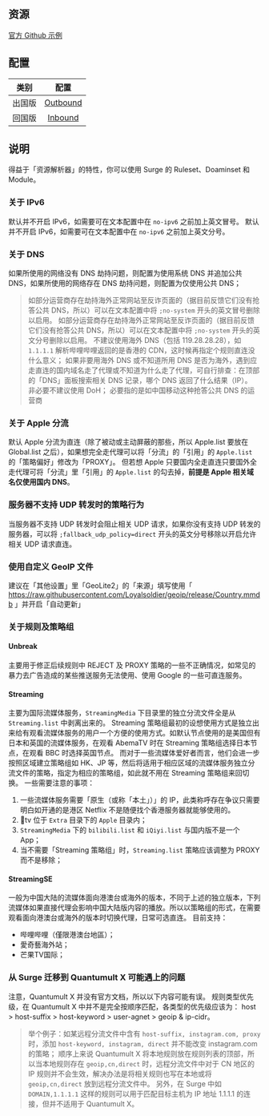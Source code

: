 ## 资源

[官方 Github 示例](https://github.com/crossutility/Quantumult-X)

## 配置

| 类别 | 配置 |
| :------------: | :------------: |
| 出国版 | [Outbound](https://raw.githubusercontent.com/DivineEngine/Profiles/master/Quantumult/Outbound.conf) |
| 回国版 | [Inbound](https://raw.githubusercontent.com/DivineEngine/Profiles/master/Quantumult/Inbound.conf) |

## 说明

得益于「资源解析器」的特性，你可以使用 Surge 的 Ruleset、Doaminset 和 Module。

### 关于 IPv6

默认并不开启 IPv6，如需要可在文本配置中在 `no-ipv6` 之前加上英文冒号。
默认并不开启 IPv6，如需要可在文本配置中在 `no-ipv6` 之前加上英文分号。

### 关于 DNS

如果所使用的网络没有 DNS 劫持问题，则配置为使用系统 DNS 并追加公共 DNS，如果所使用的网络存在 DNS 劫持问题，则配置为仅使用公共 DNS；
> 如部分运营商存在劫持海外正常网站至反诈页面的（据目前反馈它们没有抢答公共 DNS，所以）可以在文本配置中将 `;no-system` 开头的英文冒号删除以启用。
> 如部分运营商存在劫持海外正常网站至反诈页面的（据目前反馈它们没有抢答公共 DNS，所以）可以在文本配置中将 `;no-system` 开头的英文分号删除以启用。
不建议使用海外 DNS（包括 119.28.28.28），如 `1.1.1.1` 解析哔哩哔哩返回的是香港的 CDN，这时候再指定个规则直连没什么意义；
> 如果非要用海外 DNS 或不知道所用 DNS 是否为海外，遇到应走直连的国内域名走了代理或不知道为什么走了代理，可自行排查：在顶部的「DNS」面板搜索相关 DNS 记录，哪个 DNS 返回了什么结果（IP）。
非必要不建议使用 DoH；
> 必要指的是如中国移动这种抢答公共 DNS 的运营商

### 关于 Apple 分流

默认 Apple 分流为直连（除了被动或主动屏蔽的那些，所以 Apple.list 要放在 Global.list 之后），如果想完全走代理可以将「分流」的「引用」的 `Apple.list` 的「策略偏好」修改为「PROXY」。
但若想 Apple 只要国内全走直连只要国外全走代理可将「分流」里「引用」的 `Apple.list` 的勾去掉，**前提是 Apple 相关域名仅使用国内 DNS**。

### 服务器不支持 UDP 转发时的策略行为

当服务器不支持 UDP 转发时会阻止相关 UDP 请求，如果你没有支持 UDP 转发的服务器，可以将 `;fallback_udp_policy=direct` 开头的英文分号移除以开启允许相关 UDP 请求直连。

### 使用自定义 GeoIP 文件

建议在「其他设置」里「GeoLite2」的「来源」填写使用「 https://raw.githubusercontent.com/Loyalsoldier/geoip/release/Country.mmdb 」并开启「自动更新」

### 关于规则及策略组

#### Unbreak

主要用于修正后续规则中 REJECT 及 PROXY 策略的一些不正确情况，如常见的暴力去广告造成的某些推送服务无法使用、使用 Google 的一些可直连服务。

#### Streaming

主要为国际流媒体服务，`StreamingMedia` 下目录里的独立分流文件全是从 `Streaming.list` 中剥离出来的。
Streaming 策略组最初的设想使用方式是独立出来给有观看流媒体服务的用户一个方便的使用方式。如默认节点使用的是美国但有日本和英国的流媒体服务，在观看 AbemaTV 时在 Streaming 策略组选择日本节点，在观看 BBC 时选择英国节点。
而对于一些流媒体爱好者而言，他们会进一步按照区域建立策略组如 HK、JP 等，然后将适用于相应区域的流媒体服务独立分流文件的策略，指定为相应的策略组，如此就不用在 Streaming 策略组来回切换。
一些需要注意的事项：
1. 一些流媒体服务需要「原生（或称「本土」）」的 IP，此类称呼存在争议只需要明白如开通的是港区 Netflix 不是随便找个香港服务器就能够使用的。
2. tv 位于 `Extra` 目录下的 `Apple` 目录内；
3. `StreamingMedia` 下的 `bilibili.list` 和 `iQiyi.list` 与国内版不是一个 App；
4. 当不需要「Streaming 策略组」时，`Streaming.list` 策略应该调整为 PROXY 而不是移除；

#### StreamingSE

一般为中国大陆的流媒体面向港澳台或海外的版本，不同于上述的独立版本，下列流媒体如果直接代理会影响中国大陆版内容的播放。所以以策略组的形式，在需要观看面向港澳台或海外的版本时切换代理，日常可选直连。
目前支持：
- 哔哩哔哩（僅限港澳台地區）；
- 愛奇藝海外站；
- 芒果TV国际；

### 从 Surge 迁移到 Quantumult X 可能遇上的问题

注意，Quantumult X 并没有官方文档，所以以下内容可能有误。
规则类型优先级，在 Quantumult X 中并不是完全按顺序匹配，各类型的优先级应该为： host > host-suffix > host-keyword > user-agnet > geoip & ip-cidr。
> 举个例子：如某远程分流文件中含有 `host-suffix, instagram.com, proxy` 时，添加 `host-keyword, instagram, direct` 并不能改变 instagram.com 的策略；
顺序上来说 Quantumult X 将本地规则放在规则列表的顶部，所以当本地规则存在 `geoip,cn,direct` 时，远程分流文件中对于 CN 地区的 IP 规则并不会生效，解决办法是将相关规则也写在本地或将 `geoip,cn,direct` 放到远程分流文件中。
另外，在 Surge 中如 `DOMAIN,1.1.1.1` 这样的规则可以用于匹配目标主机为 IP 地址 1.1.1.1 的连接，但并不适用于 Quantumult X。